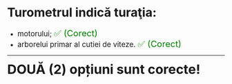 # Turometrul indică turaţia:

- <span style="font-size: larger;">motorului; <span style="color: green; font-size: larger;">✅ (Corect)</span></span>
- <span style="font-size: larger;">arborelui primar al cutiei de viteze. <span style="color: green; font-size: larger;">✅ (Corect)</span></span>

---

<span style="font-size: 30px; font-weight: bold;">**DOUĂ (2) opțiuni sunt corecte!**</span>